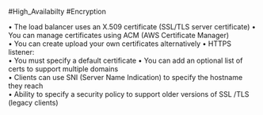 #High_Availabilty #Encryption 

• The load balancer uses an X.509 certificate (SSL/TLS server certificate) 
• You can manage certificates using ACM (AWS Certificate Manager)  
• You can create upload your own certificates alternatively
• HTTPS listener:  
	• You must specify a default certificate
	• You can add an optional list of certs to support multiple domains  
	• Clients can use SNI (Server Name Indication) to specify the hostname they reach  
	• Ability to specify a security policy to support older versions of SSL /TLS (legacy clients)